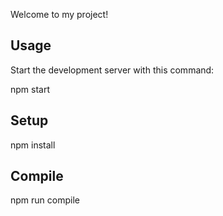 Welcome to my project!

Usage
-----
Start the development server with this command:

npm start

Setup
------

npm install

Compile
------

npm run compile
